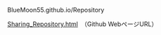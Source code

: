 BlueMoon55.github.io/Repository

[Sharing_Repository.html](Sharing_Repository.html)　（Github WebページURL）